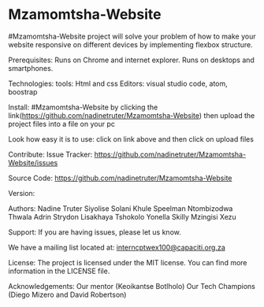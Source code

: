 # Mzamomtsha-Website
#Mzamomtsha-Website project will solve your problem of how to make your website responsive on different devices
by implementing flexbox structure. 

Prerequisites:
Runs on Chrome and internet explorer.
Runs on desktops and smartphones.

Technologies:
tools: Html and css
Editors: visual studio code, atom, boostrap

Install:
#Mzamomtsha-Website 
by clicking the link(https://github.com/nadinetruter/Mzamomtsha-Website)
then upload the project files into a file on your pc

Look how easy it is to use:
click on link above and then click on upload files

Contribute:
Issue Tracker: https://github.com/nadinetruter/Mzamomtsha-Website/issues

Source Code: https://github.com/nadinetruter/Mzamomtsha-Website

Version:

Authors:
Nadine Truter
Siyolise Solani
Khule Speelman
Ntombizodwa Thwala
Adrin Strydon
Lisakhaya Tshokolo
Yonella Skilly
Mzingisi Xezu

Support:
If you are having issues, please let us know.

We have a mailing list located at: interncptwex100@capaciti.org.za

License:
The project is licensed under the MIT license. You can find more information in the LICENSE file.

Acknowledgements:
Our mentor (Keoikantse Botlholo)
Our Tech Champions (Diego Mizero and David Robertson)


